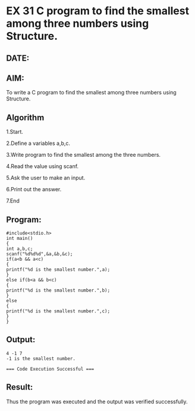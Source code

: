 # EX 31 C program to find the smallest among three numbers using Structure.
## DATE:
## AIM:
To write a C program to find the smallest among three numbers using Structure.

## Algorithm
1.Start.

2.Define a variables a,b,c.

3.Write program to find the smallest among the three numbers.

4.Read the value using scanf.

5.Ask the user to make an input.

6.Print out the answer.

7.End 

## Program:
```
#include<stdio.h> 
int main()
{
int a,b,c; 
scanf("%d%d%d",&a,&b,&c); 
if(a<b && a<c)
{
printf("%d is the smallest number.",a);
}
else if(b<a && b<c)
{
printf("%d is the smallest number.",b);
}
else
{
printf("%d is the smallest number.",c);
}
}
```

## Output:
```
4 -1 7
-1 is the smallest number.

=== Code Execution Successful ===
```


## Result:
Thus the program was executed and the output was verified successfully.
